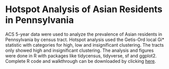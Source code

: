 # Hotspot Analysis of Asian Residents in Pennsylvania

ACS 5-year data were used to analyze the prevalence of Asian residents in Pennsylvania by census tract. Hotspot analysis used the Getis-Ord local Gi* statistic with categories for high, low and insignificant clustering. The tracts only showed high and insignificant clustering. The analysis and figures were done in R with packages like tidycensus, tidyverse, sf and ggplot2. Complete R code and walkthrough can be downloaded by clicking [here](/Project5/HotspotAsianRCode).
